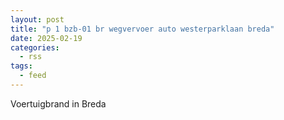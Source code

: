 ```yaml
---
layout: post
title: "p 1 bzb-01 br wegvervoer auto westerparklaan breda"
date: 2025-02-19
categories: 
  - rss
tags: 
  - feed
---
```


Voertuigbrand in Breda
